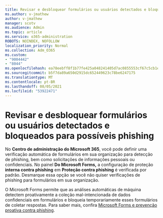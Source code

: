 ```yaml
---
title: Revisar e desbloquear formulários ou usuários detectados e bloqueados para possíveis phishing
ms.author: v-jmathew
author: v-jmathew
manager: scotv
ms.audience: Admin
ms.topic: article
ms.service: o365-administration
ROBOTS: NOINDEX, NOFOLLOW
localization_priority: Normal
ms.collection: Adm_O365
ms.custom:
- "9004442"
- "8044"
ms.openlocfilehash: ea78eebff8f1b77fe425a048241405d7ac0855553cf67c5cb1eed93a8cf7e74d
ms.sourcegitcommit: b5f7da89a650d2915dc652449623c78be6247175
ms.translationtype: MT
ms.contentlocale: pt-BR
ms.lasthandoff: 08/05/2021
ms.locfileid: "53922471"
---
```

# <a name="review-and-unblock-forms-or-users-detected-and-blocked-for-potential-phishing"></a>Revisar e desbloquear formulários ou usuários detectados e bloqueados para possíveis phishing

No **Centro de administração do Microsoft 365**, você pode definir uma verificação automática de formulários em sua organização para detecção de phishing, bem como solicitações de informações pessoais ou confidenciais. No painel **Do Microsoft Forms,** a configuração de proteção **interna contra phishing** em **Proteção contra phishing** é verificada por padrão. Desmarque essa opção se você não quiser verificações de phishing para formulários em sua organização.

O Microsoft Forms permite que as análises automáticas de máquina detectem proativamente a coleção mal-intencionada de dados confidenciais em formulários e bloqueia temporariamente esses formulários de coletar respostas. Para saber mais, confira [Microsoft Forms e prevenção proativa contra phishing](https://support.microsoft.com/office/microsoft-forms-and-proactive-phishing-prevention-b3950a20-296d-4e8e-96f5-594ced998a90).

